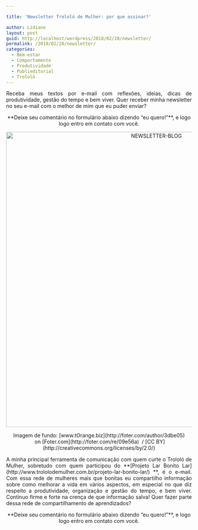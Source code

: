 ```yaml
---

title: 'Newsletter Trololó de Mulher: por que assinar?'

author: Lidiane
layout: post
guid: http://localhost/wordpress/2018/02/28/newsletter/
permalink: /2018/02/28/newsletter/
categories:
  - Bem-estar
  - Comportamento
  - Produtividade
  - Publieditorial
  - Trololó
---
```

<p align="justify">
  Receba meus textos por e-mail com reflexões, ideias, dicas de produtividade, gestão do tempo e bem viver. Quer receber minha newsletter no seu e-mail com o melhor de mim que eu puder enviar?
</p>

<p align="center">
  **Deixe seu comentário no formulário abaixo dizendo “eu quero!”**, e logo logo entro em contato com você.
</p>

<p align="center">
  <img class="alignnone size-full wp-image-14564" src="http://www.trololodemulher.com.br/blog/wp-content/uploads/2018/02/NEWSLETTER-BLOG.jpg" alt="NEWSLETTER-BLOG" width="800" height="800" />
</p>

<p style="text-align: center;" align="justify">
  Imagem de fundo: [www.tOrange.biz](http://foter.com/author/3dbe05)  on [Foter.com](http://foter.com/re/09e56a)  / [CC BY](http://creativecommons.org/licenses/by/2.0/) 
</p>

<p align="justify">
  A minha principal ferramenta de comunicação com quem curte o Trololó de Mulher, sobretudo com quem participou do **[Projeto Lar Bonito Lar](http://www.trololodemulher.com.br/projeto-lar-bonito-lar/) **, é o e-mail. Com essa rede de mulheres mais que bonitas eu compartilho informação sobre como melhorar a vida em vários aspectos, em especial no que diz respeito a produtividade, organização e gestão do tempo, e bem viver. Continuo firme e forte na crença de que informação salva! Quer fazer parte dessa rede de compartilhamento de aprendizados?
</p>

<p align="center">
  **Deixe seu comentário no formulário abaixo dizendo “eu quero!”**, e logo logo entro em contato com você.
</p>